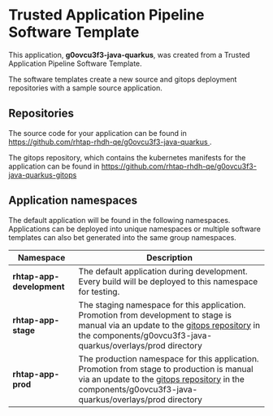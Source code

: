 # Trusted Application Pipeline Software Template

This application, **g0ovcu3f3-java-quarkus**, was created from a Trusted Application Pipeline Software Template.

The software templates create a new source and gitops deployment repositories with a sample source application. 

## Repositories

The source code for your application can be found in [https://github.com/rhtap-rhdh-qe/g0ovcu3f3-java-quarkus ](https://github.com/rhtap-rhdh-qe/g0ovcu3f3-java-quarkus ).
 
The gitops repository, which contains the kubernetes manifests for the application can be found in 
[https://github.com/rhtap-rhdh-qe/g0ovcu3f3-java-quarkus-gitops ](https://github.com/rhtap-rhdh-qe/g0ovcu3f3-java-quarkus-gitops ) 

## Application namespaces 

The default application will be found in the following namespaces. Applications can be deployed into unique namespaces or multiple software templates can also bet generated into the same group namespaces.  

|  Namespace   |  Description   |  
| -------- | -------- |   
| **rhtap-app-development** | The default application during development. Every build will be deployed to this namespace for testing. | 
| **rhtap-app-stage** | The staging namespace for this application. Promotion from development to stage is manual via an update to the [gitops repository](https://github.com/rhtap-rhdh-qe/g0ovcu3f3-java-quarkus-gitops ) in the components/g0ovcu3f3-java-quarkus/overlays/prod directory |  
| **rhtap-app-prod** | The production namespace for this application. Promotion from stage to production is manual via an update to the [gitops repository](https://github.com/rhtap-rhdh-qe/g0ovcu3f3-java-quarkus-gitops ) in the components/g0ovcu3f3-java-quarkus/overlays/prod directory | 